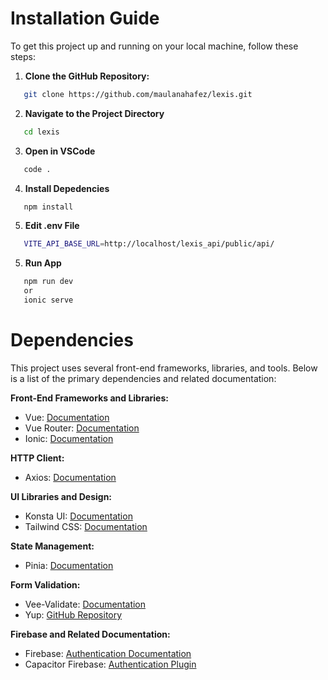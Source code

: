 # Installation Guide

To get this project up and running on your local machine, follow these steps:

1. **Clone the GitHub Repository:**

```bash
   git clone https://github.com/maulanahafez/lexis.git
```

2. **Navigate to the Project Directory**

```bash
   cd lexis
```

3. **Open in VSCode**

```bash
   code .
```

4. **Install Depedencies**

```bash
   npm install
```

5. **Edit .env File**

```bash
   VITE_API_BASE_URL=http://localhost/lexis_api/public/api/
```

5. **Run App**

```bash
   npm run dev
   or
   ionic serve
```

# Dependencies

This project uses several front-end frameworks, libraries, and tools. Below is a list of the primary dependencies and related documentation:

**Front-End Frameworks and Libraries:**

- Vue: [Documentation](https://vuejs.org/)
- Vue Router: [Documentation](https://router.vuejs.org/)
- Ionic: [Documentation](https://ionicframework.com/docs)

**HTTP Client:**

- Axios: [Documentation](https://axios-http.com/docs/intro)

**UI Libraries and Design:**

- Konsta UI: [Documentation](https://konstaui.com/)
- Tailwind CSS: [Documentation](https://tailwindcss.com/)

**State Management:**

- Pinia: [Documentation](https://pinia.vuejs.org/)

**Form Validation:**

- Vee-Validate: [Documentation](https://vee-validate.logaretm.com/v4/)
- Yup: [GitHub Repository](https://github.com/jquense/yup)

**Firebase and Related Documentation:**

- Firebase: [Authentication Documentation](https://firebase.google.com/docs/auth)
- Capacitor Firebase: [Authentication Plugin](https://capawesome.io/plugins/firebase/authentication/)
